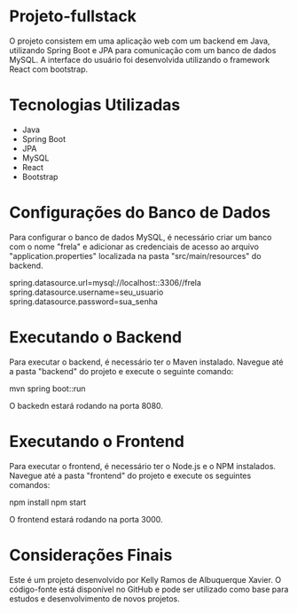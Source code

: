 # Projeto-fullstack
O projeto consistem em uma aplicação web com um backend em Java, utilizando Spring Boot e JPA para comunicação com um banco de dados MySQL. A interface do usuário foi desenvolvida utilizando o framework React com bootstrap. 
# Tecnologias Utilizadas 
- Java
- Spring Boot
- JPA
- MySQL
- React 
- Bootstrap
# Configurações do Banco de Dados
Para configurar o banco de dados MySQL, é necessário criar um banco com o nome "frela" e adicionar as credenciais de acesso ao arquivo "application.properties" localizada na pasta "src/main/resources" do backend.

spring.datasource.url=mysql://localhost::3306//frela
spring.datasource.username=seu_usuario
spring.datasource.password=sua_senha

# Executando o Backend 
Para executar o backend, é necessário ter o Maven instalado. Navegue até a pasta "backend" do projeto e execute o seguinte comando:

mvn spring boot::run

O backedn estará rodando na porta 8080. 

# Executando o Frontend 
Para executar o frontend, é necessário ter o Node.js e o NPM instalados. Navegue até a pasta "frontend" do projeto e execute os seguintes comandos:

npm install
npm start 

O frontend estará rodando na porta 3000.

# Considerações Finais 
Este é um projeto desenvolvido por Kelly Ramos de Albuquerque Xavier. O código-fonte está disponível no GitHub e pode ser utilizado como base para estudos e desenvolvimento de novos projetos. 
